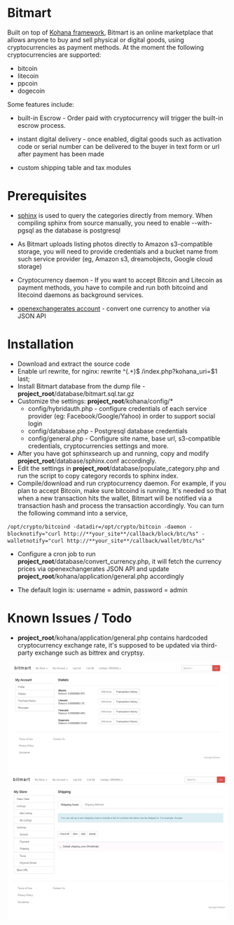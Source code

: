 # Bitmart

Built on top of [Kohana framework](http://www.kohanaframework.org), Bitmart is an online marketplace that allows anyone to buy and sell physical or digital goods, using cryptocurrencies as payment methods. At the moment the following cryptocurrencies are supported:
* bitcoin
* litecoin
* ppcoin
* dogecoin

Some features include:
* built-in Escrow - Order paid with cryptocurrency will trigger the built-in escrow process.

* instant digital delivery - once enabled, digital goods such as activation code or serial number can be delivered to the buyer in text form or url after payment has been made

* custom shipping table and tax modules

# Prerequisites


* [sphinx](http://www.sphinxsearch.com) is used to query the categories directly from memory. When compiling sphinx from source manually, you need to enable --with-pgsql as the database is postgresql

* As Bitmart uploads listing photos directly to Amazon s3-compatible storage, you will need to provide credentials and a bucket name from such service provider (eg, Amazon s3, dreamobjects, Google cloud storage)

* Cryptocurrency daemon - If you want to accept Bitcoin and Litecoin as payment methods, you have to compile and run both bitcoind and litecoind daemons as background services.

* [openexchangerates account](http://www.openexchangerates.org/) - convert one currency to another via JSON API

# Installation
* Download and extract the source code
* Enable url rewrite, for nginx: rewrite ^(.+)$ /index.php?kohana_uri=$1 last;
* Install Bitmart database from the dump file - **project_root**/database/bitmart.sql.tar.gz
* Customize the settings: **project_root**/kohana/config/*
  * config/hybridauth.php - configure credentials of each service provider (eg: Facebook/Google/Yahoo) in order to support social login
  * config/database.php - Postgresql database credentials
  * config/general.php - Configure site name, base url, s3-compatible credentials, cryptocurrencies settings and more.
* After you have got sphinxsearch up and running, copy and modify **project_root**/database/sphinx.conf accordingly.
* Edit the settings in  **project_root**/database/populate_category.php and run the script to copy category records to sphinx index.
* Compile/download and run cryptocurrency daemon. For example, if you plan to accept Bitcoin, make sure bitcoind is running. It's needed so that when a new transaction hits the wallet, Bitmart will be notified via a transaction hash and process the transaction accordingly. You can turn the following command into a service,
```
/opt/crypto/bitcoind -datadir=/opt/crypto/bitcoin -daemon -blocknotify="curl http://**your_site**/callback/block/btc/%s" -walletnotify="curl http://**your_site**/callback/wallet/btc/%s"
```
* Configure a cron job to run **project_root**/database/convert_currency.php, it will fetch the currency prices via openexchangerates JSON API and update **project_root**/kohana/application/general.php accordingly

* The default login is: username = admin, password = admin

# Known Issues / Todo
* **project_root**/kohana/application/general.php contains hardcoded cryptocurrency exchange rate, it's supposed to be updated via third-party exchange such as bittrex and cryptsy.

![Alt text](/screenshots/ss1.jpg?raw=true "Cryptocurrency page")
![Alt text](/screenshots/ss2.jpg?raw=true "Settings page")



